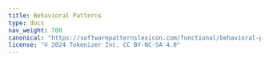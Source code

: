 ```yaml
---
title: Behavioral Patterns
type: docs
nav_weight: 700
canonical: "https://softwarepatternslexicon.com/functional/behavioral-patterns"
license: "© 2024 Tokenizer Inc. CC BY-NC-SA 4.0"
---
```

